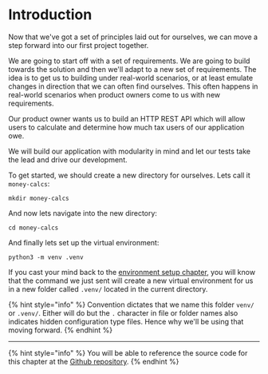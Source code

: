 # Introduction

Now that we've got a set of principles laid out for ourselves, we can move a step forward into our first project together.

We are going to start off with a set of requirements. We are going to build towards the solution and then we'll adapt to a new set of requirements. The idea is to get us to building under real-world scenarios, or at least emulate changes in direction that we can often find ourselves. This often happens in real-world scenarios when product owners come to us with new requirements.

Our product owner wants us to build an HTTP REST API which will allow users to calculate and determine how much tax users of our application owe.

We will build our application with modularity in mind and let our tests take the lead and drive our development.

To get started, we should create a new directory for ourselves. Lets call it `money-calcs`:

```
mkdir money-calcs
```

And now lets navigate into the new directory:

```
cd money-calcs
```

And finally lets set up the virtual environment:

```
python3 -m venv .venv
```

If you cast your mind back to the [environment setup chapter](../getting-started/environment-setup.md), you will know that the command we just sent will create a new virtual environment for us in a new folder called `.venv/` located in the current directory.

{% hint style="info" %}
Convention dictates that we name this folder `venv/` or `.venv/`. Either will do but the `.` character in file or folder names also indicates hidden configuration type files. Hence why we'll be using that moving forward.
{% endhint %}

***

{% hint style="info" %}
You will be able to reference the source code for this chapter at the [Github repository](https://github.com/A-Ashiq/learning-python-with-tdd-building-an-application).
{% endhint %}
